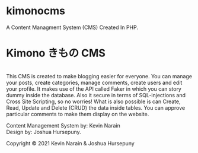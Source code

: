 # kimonocms
A Content Managment System (CMS) Created In PHP.

# Kimono きもの CMS
<br>
This CMS is created to make blogging easier for everyone. You can manage your posts, create categories, manage comments, create users and edit your profile. It makes use of the API called Faker in which you can story dummy inside the database. Also it secure in terms of SQL-injections and Cross Site Scripting, so no worries! What is also possible is can Create, Read, Update and Delete (CRUD) the data inside tables. You can approve particular comments to make them display on the website.

Content Management System by: Kevin Narain
<br>
Design by: Joshua Hursepuny.

Copyright © 2021 Kevin Narain & Joshua Hursepuny
